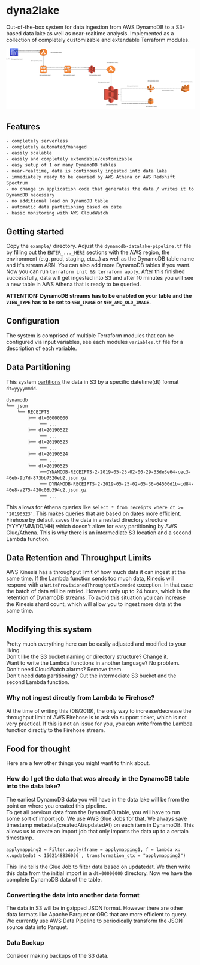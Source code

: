# dyna2lake

Out-of-the-box system for data ingestion from AWS DynamoDB
to a S3-based data lake as well as near-realtime analysis.
Implemented as a collection of completely customizable and extendable Terraform modules.

![architecture overview](architecture.svg)

## Features
    - completely serverless
    - completely automated/managed
    - easily scalable
    - easily and completely extendable/customizable
    - easy setup of 1 or many DynamoDB tables
    - near-realtime, data is continously ingested into data lake
    - immediately ready to be queried by AWS Athena or AWS Redshift Spectrum
    - no change in application code that generates the data / writes it to DynamoDB necessary
    - no additional load on DynamoDB table
    - automatic data partitioning based on date
    - basic monitoring with AWS CloudWatch

## Getting started

Copy the `example/` directory. Adjust the `dynamodb-datalake-pipeline.tf` file by filling out the `ENTER_..._HERE` sections with the AWS region, the environment (e.g. prod, staging, etc...) as well as the DynamoDB table name and it's stream ARN. You can also add more DynamoDB tables if you want.  
Now you can run `terraform init && terraform apply`. After this finished successfully, data will get ingested into S3 and after 10 minutes you will see a new table in AWS Athena that is ready to be queried.
  
**ATTENTION: DynamoDB streams has to be enabled on your table and the `VIEW_TYPE` has to be set to `NEW_IMAGE` or `NEW_AND_OLD_IMAGE`.**

## Configuration
The system is comprised of multiple Terraform modules that can be configured via input variables, see each modules `variables.tf` file for a description of each variable.

## Data Partitioning
This system [partitions](https://docs.aws.amazon.com/athena/latest/ug/partitions.html) the data in S3 by a specific datetime(dt) format `dt=yyyymmdd`.

```
dynamodb
└── json
    └── RECEIPTS
        ├── dt=00000000
            └── ...
        ├── dt=20190522
            └── ...
        ├── dt=20190523
            └── ...
        ├── dt=20190524
            └── ...
        └── dt=20190525
            ├──DYNAMODB-RECEIPTS-2-2019-05-25-02-00-29-33de3e64-cec3-46eb-9b7d-873bb7520eb2.json.gz
            └── DYNAMODB-RECEIPTS-2-2019-05-25-02-05-36-64500d1b-cd84-40e8-a275-420c08b394c2.json.gz
            └── ...

```

This allows for Athena queries like `select * from receipts where dt >= '20190523'`. This makes queries that are based on dates more efficient.  
Firehose by default saves the data in a nested directory structure (YYYY/MM/DD/HH) which doesn't allow for easy partitioning by AWS Glue/Athena. This is why there is an intermediate S3 location and a second Lambda function.

## Data Retention and Throughput Limits
AWS Kinesis has a throughput limit of how much data it can ingest at the same time. If the Lambda function sends too much data, Kinesis will respond with a `WriteProvisionedThroughputExceeded` exception. In that case the batch of data will be retried. However only up to 24 hours, which is the retention of DynamoDB streams. To avoid this situation you can increase the Kinesis shard count, which will allow you to ingest more data at the same time.

## Modifying this system
Pretty much everything here can be easily adjusted and modified to your liking.  
Don't like the S3 bucket naming or directory structure? Change it.  
Want to write the Lambda functions in another language? No problem.  
Don't need CloudWatch alarms? Remove them.  
Don't need data partitioning? Cut the intermediate S3 bucket and the second Lambda function.

### Why not ingest directly from Lambda to Firehose?
At the time of writing this (08/2019), the only way to increase/decrease the throughput limit of AWS Firehose is to ask via support ticket, which is not very practical. If this is not an issue for you, you can write from the Lambda function directly to the Firehose stream.

## Food for thought
Here are a few other things you might want to think about.
### How do I get the data that was already in the DynamoDB table into the data lake?
The earliest DynamoDB data you will have in the data lake will be from the point on where you created this pipeline.  
To get all previous data from the DynamoDB table, you will have to run some sort of import job. We use AWS Glue Jobs for that.
We always save timestamp metadata(createdAt/updatedAt) on each item in DynamoDB. This allows us to create an import job that only imports the data up to a certain timestamp.

```
applymapping2 = Filter.apply(frame = applymapping1, f = lambda x: x.updatedat < 1562148836036 , transformation_ctx = "applymapping2")
```

This line tells the Glue Job to filter data based on updatedat. We then write this data from the initial import in a `dt=00000000` directory. Now we have the complete DynamoDB data of the table.

### Converting the data into another data format
The data in S3 will be in gzipped JSON format. However there are other data formats like Apache Parquet or ORC that are more efficient to query.  
We currently use AWS Data Pipeline to periodically transform the JSON source data into Parquet.

### Data Backup

Consider making backups of the S3 data.
